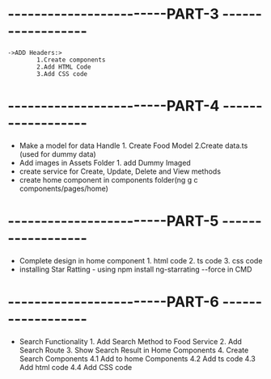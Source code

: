 # ------------------------PART-3 ------------------
    ->ADD Headers:>
            1.Create components
            2.Add HTML Code 
            3.Add CSS code
# ------------------------PART-4 ------------------
- Make a model for data Handle
        1. Create Food Model
        2.Create data.ts (used for dummy data)
- Add images in Assets Folder
        1. add Dummy Imaged
- create service for Create, Update, Delete and View methods
- create home component in components folder(ng g c components/pages/home)

# ------------------------PART-5 ------------------
- Complete design in home component 
        1. html code
        2. ts code
        3. css code
- installing Star Ratting - using npm install ng-starrating --force in CMD

# ------------------------PART-6 ------------------

- Search Functionality
        1. Add Search Method to Food Service
        2. Add Search Route
        3. Show Search Result in Home Components
        4. Create Search Components
                4.1 Add to home Components
                4.2 Add ts code
                4.3 Add html code
                4.4 Add CSS code


